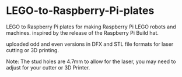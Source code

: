# LEGO-to-Raspberry-Pi-plates
LEGO to Raspberry Pi plates for making Raspberry Pi LEGO robots and machines.
inspired by the release of the Raspberry Pi Build hat.

uploaded odd and even versions in DFX and STL file formats for laser cutting or 3D printing.

Note: The stud holes are 4.7mm to allow for the laser, you may need to adjust for your cutter or 3D Printer.
